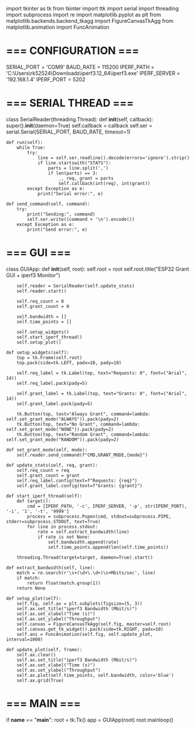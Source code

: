 import tkinter as tk
from tkinter import ttk
import serial
import threading
import subprocess
import re
import matplotlib.pyplot as plt
from matplotlib.backends.backend_tkagg import FigureCanvasTkAgg
from matplotlib.animation import FuncAnimation

# === CONFIGURATION ===
SERIAL_PORT = 'COM9'
BAUD_RATE = 115200
IPERF_PATH = 'C:\\Users\\rk52524\\Downloads\\iperf3.12_64\\iperf3.exe'
IPERF_SERVER = '192.168.1.4'
IPERF_PORT = 5202

# === SERIAL THREAD ===
class SerialReader(threading.Thread):
    def __init__(self, callback):
        super().__init__(daemon=True)
        self.callback = callback
        self.ser = serial.Serial(SERIAL_PORT, BAUD_RATE, timeout=1)

    def run(self):
        while True:
            try:
                line = self.ser.readline().decode(errors='ignore').strip()
                if line.startswith("STATS"):
                    parts = line.split(',')
                    if len(parts) == 3:
                        _, req, grant = parts
                        self.callback(int(req), int(grant))
            except Exception as e:
                print("Serial error:", e)

    def send_command(self, command):
        try:
            print("Sending:", command)
            self.ser.write((command + '\n').encode())
        except Exception as e:
            print("Send error:", e)

# === GUI ===
class GUIApp:
    def __init__(self, root):
        self.root = root
        self.root.title("ESP32 Grant GUI + iperf3 Monitor")

        self.reader = SerialReader(self.update_stats)
        self.reader.start()

        self.req_count = 0
        self.grant_count = 0

        self.bandwidth = []
        self.time_points = []

        self.setup_widgets()
        self.start_iperf_thread()
        self.setup_plot()

    def setup_widgets(self):
        top = tk.Frame(self.root)
        top.pack(side=tk.LEFT, padx=10, pady=10)

        self.req_label = tk.Label(top, text="Requests: 0", font=("Arial", 14))
        self.req_label.pack(pady=5)

        self.grant_label = tk.Label(top, text="Grants: 0", font=("Arial", 14))
        self.grant_label.pack(pady=5)

        tk.Button(top, text="Always Grant", command=lambda: self.set_grant_mode("ALWAYS")).pack(pady=2)
        tk.Button(top, text="No Grant", command=lambda: self.set_grant_mode("NONE")).pack(pady=2)
        tk.Button(top, text="Random Grant", command=lambda: self.set_grant_mode("RANDOM")).pack(pady=2)

    def set_grant_mode(self, mode):
        self.reader.send_command(f"CMD,GRANT_MODE,{mode}")

    def update_stats(self, req, grant):
        self.req_count = req
        self.grant_count = grant
        self.req_label.config(text=f"Requests: {req}")
        self.grant_label.config(text=f"Grants: {grant}")

    def start_iperf_thread(self):
        def target():
            cmd = [IPERF_PATH, '-c', IPERF_SERVER, '-p', str(IPERF_PORT), '-i', '1', '-t', '9999']
            process = subprocess.Popen(cmd, stdout=subprocess.PIPE, stderr=subprocess.STDOUT, text=True)
            for line in process.stdout:
                rate = self.extract_bandwidth(line)
                if rate is not None:
                    self.bandwidth.append(rate)
                    self.time_points.append(len(self.time_points))

        threading.Thread(target=target, daemon=True).start()

    def extract_bandwidth(self, line):
        match = re.search(r'\s+(\d+\.\d+)\s+Mbits/sec', line)
        if match:
            return float(match.group(1))
        return None

    def setup_plot(self):
        self.fig, self.ax = plt.subplots(figsize=(5, 3))
        self.ax.set_title("iperf3 Bandwidth (Mbit/s)")
        self.ax.set_xlabel("Time (s)")
        self.ax.set_ylabel("Throughput")
        self.canvas = FigureCanvasTkAgg(self.fig, master=self.root)
        self.canvas.get_tk_widget().pack(side=tk.RIGHT, padx=10)
        self.ani = FuncAnimation(self.fig, self.update_plot, interval=1000)

    def update_plot(self, frame):
        self.ax.clear()
        self.ax.set_title("iperf3 Bandwidth (Mbit/s)")
        self.ax.set_xlabel("Time (s)")
        self.ax.set_ylabel("Throughput")
        self.ax.plot(self.time_points, self.bandwidth, color='blue')
        self.ax.grid(True)

# === MAIN ===
if __name__ == "__main__":
    root = tk.Tk()
    app = GUIApp(root)
    root.mainloop()
